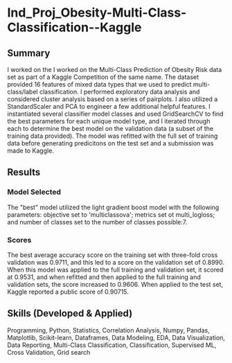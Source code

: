 # Ind_Proj_Obesity-Multi-Class-Classification--Kaggle
    
## Summary
I worked on the I worked on the Multi-Class Prediction of Obesity Risk data set as part of a Kaggle Competition of the same name.  The dataset provided 16 features of mixed data types that we used to predict multi-class/label classification.  I performed exploratory data analysis and considered cluster analysis based on a series of pairplots.  I also utilized a StandardScaler and PCA to engineer a few additional helpful features.  I instantiated several classifier model classes and used GridSearchCV to find the best parameters for each unique model type, and I iterated through each to determine the best model on the validation data (a subset of the training data provided).  The model was refitted with the full set of training data before generating predicitons on the test set and a submission was made to Kaggle.  

## Results
### Model Selected
The "best" model utilized the light gradient boost model with the following parameters: objective set to 'multiclassova'; metrics set ot multi_logloss; and number of classes set to the number of classes possible:7.  

### Scores
The best average accuracy score on the training set with three-fold cross validation was 0.9711, and this led to a score on the validation set of 0.8990.  When this model was applied to the full training and validation set, it scored at 0.9531, and when refitted and then applied to the full training and validation sets, the score increased to 0.9606.  When applied to the test set, Kaggle reported a public score of 0.90715.

## Skills (Developed & Applied)
Programming, Python, Statistics, Correlation Analysis, Numpy, Pandas, Matplotlib, Scikit-learn, Dataframes, Data Modeling, EDA, Data Visualization, Data Reporting, Multi-Class Classification, Classification, Supervised ML, Cross Validation, Grid search
